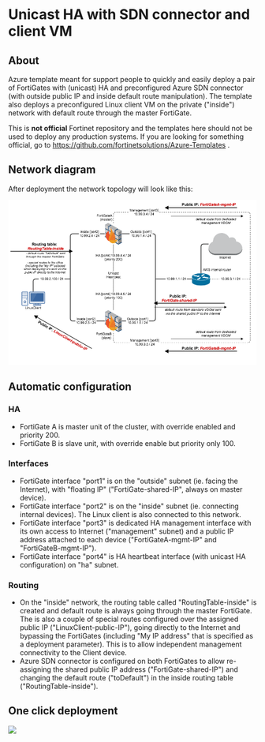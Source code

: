 # Unicast HA with SDN connector and client VM

## About

Azure template meant for support people to quickly and easily deploy a pair of FortiGates with (unicast) HA and preconfigured Azure SDN connector (with outside public IP and inside default route manipulation). The template also deploys a preconfigured Linux client VM on the private ("inside") network with default route through the master FortiGate.

This is **not official** Fortinet repository and the templates here should not be used to deploy any production systems. If you are looking for something official, go to https://github.com/fortinetsolutions/Azure-Templates .

## Network diagram

After deployment the network topology will look like this:

![Example Diagram](https://raw.githubusercontent.com/ondrejholecek/azure-templates/master/FortiGate/Unicast-HA-with-SDN/azure_github_ha.png)

## Automatic configuration

### HA
  * FortiGate A is master unit of the cluster, with override enabled and priority 200.
  * FortiGate B is slave unit, with override enable but priority only 100.

### Interfaces
  * FortiGate interface "port1" is on the "outside" subnet (ie. facing the Internet), with "floating IP" ("FortiGate-shared-IP", always on master device).
  * FortiGate interface "port2" is on the "inside" subnet (ie. connecting internal devices). The Linux client is also connected to this network.
  * FortiGate interface "port3" is dedicated HA management interface with its own access to Internet ("management" subnet) and a public IP address attached to each device ("FortiGateA-mgmt-IP" and "FortiGateB-mgmt-IP").
  * FortiGate interface "port4" is HA heartbeat interface (with unicast HA configuration) on "ha" subnet.

### Routing
  * On the "inside" network, the routing table called "RoutingTable-inside" is created and default route is always going through the master FortiGate. The is also a couple of special routes configured over the assigned public IP ("LinuxClient-public-IP"), going directly to the Internet and bypassing the FortiGates (including "My IP address" that is specified as a deployment parameter). This is to allow independent management connectivity to the Client device.
  * Azure SDN connector is configured on both FortiGates to allow re-assigning the shared public IP address ("FortiGate-shared-IP") and changing the default route ("toDefault") in the inside routing table ("RoutingTable-inside").

## One click deployment

<a href="https://portal.azure.com/#create/Microsoft.Template/uri/https%3A%2F%2Fraw.githubusercontent.com%2Fondrejholecek%2Fazure-templates%2Fmaster%2FFortiGate%2FUnicast-HA-with-SDN%2Fmain.json" target="_blank">
    <img src="http://azuredeploy.net/deploybutton.png"/>
</a>
